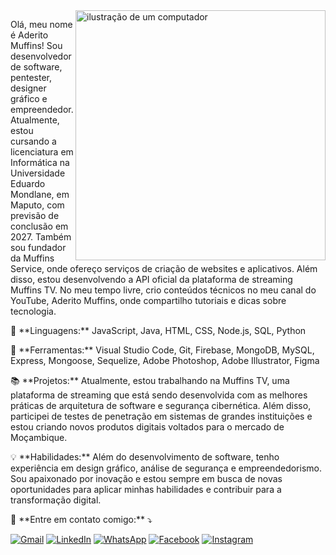 <img src="https://raw.githubusercontent.com/MicaelliMedeiros/micaellimedeiros/master/image/computer-illustration.png" alt="ilustração de um computador" min-width="400px" max-width="400px" width="400px" align="right">

<p align="left">
  Olá, meu nome é Aderito Muffins! Sou desenvolvedor de software, pentester, designer gráfico e empreendedor. Atualmente, estou cursando a licenciatura em Informática na Universidade Eduardo Mondlane, em Maputo, com previsão de conclusão em 2027. Também sou fundador da Muffins Service, onde ofereço serviços de criação de websites e aplicativos. Além disso, estou desenvolvendo a API oficial da plataforma de streaming Muffins TV. No meu tempo livre, crio conteúdos técnicos no meu canal do YouTube, Aderito Muffins, onde compartilho tutoriais e dicas sobre tecnologia.
</p>

<p align="left">
  🦄 **Linguagens:** JavaScript, Java, HTML, CSS, Node.js, SQL, Python
</p>

<p align="left">
  💼 **Ferramentas:** Visual Studio Code, Git, Firebase, MongoDB, MySQL, Express, Mongoose, Sequelize, Adobe Photoshop, Adobe Illustrator, Figma
</p>

<p align="left">
  📚 **Projetos:** Atualmente, estou trabalhando na Muffins TV, uma plataforma de streaming que está sendo desenvolvida com as melhores práticas de arquitetura de software e segurança cibernética. Além disso, participei de testes de penetração em sistemas de grandes instituições e estou criando novos produtos digitais voltados para o mercado de Moçambique.
</p>

<p align="left">
  💡 **Habilidades:** Além do desenvolvimento de software, tenho experiência em design gráfico, análise de segurança e empreendedorismo. Sou apaixonado por inovação e estou sempre em busca de novas oportunidades para aplicar minhas habilidades e contribuir para a transformação digital.
</p>

<p align="left">
  💌 **Entre em contato comigo:** ⤵️
</p>

<p align="left">
  <a href="mailto:mufumeaderito@gmail.com" title="Gmail">
  <img src="https://img.shields.io/badge/-Gmail-FF0000?style=flat-square&labelColor=FF0000&logo=gmail&logoColor=white&link=mufumeaderito@gmail.com" alt="Gmail"/></a>
  <a href="https://www.linkedin.com/in/aderito-muffins" title="LinkedIn">
  <img src="https://img.shields.io/badge/-Linkedin-0e76a8?style=flat-square&logo=Linkedin&logoColor=white&link=https://www.linkedin.com/in/aderito-muffins" alt="LinkedIn"/></a>
  <a href="https://api.whatsapp.com/send?phone=2588782674" title="WhatsApp">
  <img src="https://img.shields.io/badge/-WhatsApp-25d366?style=flat-square&labelColor=25d366&logo=whatsapp&logoColor=white&link=https://api.whatsapp.com/send?phone=2588782674" alt="WhatsApp"/></a>
  <a href="https://www.facebook.com/aderitomuffins" title="Facebook">
  <img src="https://img.shields.io/badge/-Facebook-3b5998?style=flat-square&labelColor=3b5998&logo=facebook&logoColor=white&link=https://www.facebook.com/aderitomuffins" alt="Facebook"/></a>
  <a href="https://www.instagram.com/aderito_muffins" title="Instagram">
  <img src="https://img.shields.io/badge/-Instagram-DF0174?style=flat-square&labelColor=DF0174&logo=instagram&logoColor=white&link=https://www.instagram.com/aderito_muffins" alt="Instagram"/></a>
</p>
